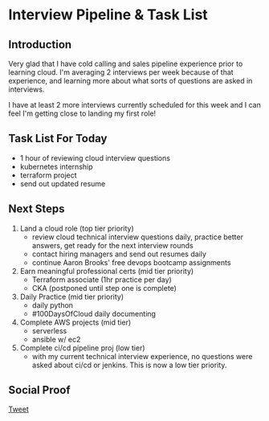 
# Interview Pipeline & Task List

## Introduction

Very glad that I have cold calling and sales pipeline experience prior to learning cloud. I'm averaging 2 interviews per week because of that experience, and learning more about what sorts of questions are asked in interviews.

I have at least 2 more interviews currently scheduled for this week and I can feel I'm getting close to landing my first role!

## Task List For Today

- 1 hour of reviewing cloud interview questions
- kubernetes internship
- terraform project
- send out updated resume

## Next Steps

1) Land a cloud role (top tier priority)
    - review cloud technical interview questions daily, practice better answers, get ready for the next interview rounds
    - contact hiring managers and send out resumes daily
    - continue Aaron Brooks' free devops bootcamp assignments
2) Earn meaningful professional certs (mid tier priority)
    - Terraform associate (1hr practice per day)
    - CKA (postponed until step one is complete)
3) Daily Practice (mid tier priority)
    - daily python
    - #100DaysOfCloud daily documenting
4) Complete AWS projects (mid tier)
    - serverless
    - ansible w/ ec2
5) Complete ci/cd pipeline proj (low tier)
    - with my current technical interview experience, no questions were asked about ci/cd or jenkins. This is now a low tier priority.

## Social Proof

[Tweet]()